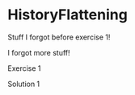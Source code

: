 # HistoryFlattening

Stuff I forgot before exercise 1!

I forgot more stuff!

Exercise 1

Solution 1
